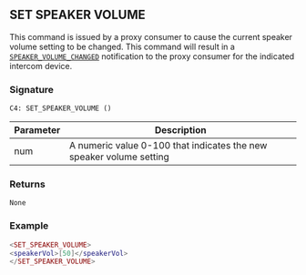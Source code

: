 ## SET SPEAKER VOLUME

This command is issued by a proxy consumer to cause the current speaker volume setting to be changed.  This command will result in a [`SPEAKER_VOLUME_CHANGED`][1] notification to the proxy consumer for the indicated intercom device.


### Signature

`C4: SET_SPEAKER_VOLUME ()`


| Parameter | Description |
| --- | --- |
| num | A numeric value 0-100 that indicates the new speaker volume setting |


### Returns

`None`


### Example

```lua
<SET_SPEAKER_VOLUME>
<speakerVol>[50]</speakerVol>
</SET_SPEAKER_VOLUME>
```

[1]:	https://control4.github.io/docs-driverworks-proxyprotocol/#speaker-volume-changed